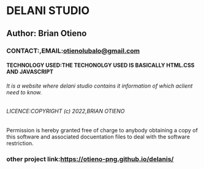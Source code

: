# DELANI STUDIO

## Author: Brian Otieno

### CONTACT:,EMAIL:otienolubalo@gmail.com

#### TECHNOLOGY USED:THE TECHONOLGY USED IS BASICALLY HTML.CSS AND JAVASCRIPT

###### It is a website where delani studio contains it information of which aclient need to know.

###### LICENCE:COPYRIGHT (c) 2022,BRIAN OTIENO

Permission is hereby granted free of charge to anybody obtaining a copy of this software and associated docuentation files to deal with the software restriction.

### other project link:https://otieno-png.github.io/delanis/

